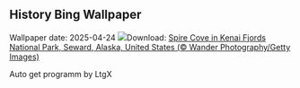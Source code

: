 ## History Bing Wallpaper
Wallpaper date: 2025-04-24
![](https://www.bing.com/th?id=OHR.KenaiSpires_EN-IN1230020846_UHD.jpg&w=1000)Download: [Spire Cove in Kenai Fjords National Park, Seward, Alaska, United States (© Wander Photography/Getty Images)](https://www.bing.com/th?id=OHR.KenaiSpires_EN-IN1230020846_UHD.jpg)

Auto get programm by LtgX
